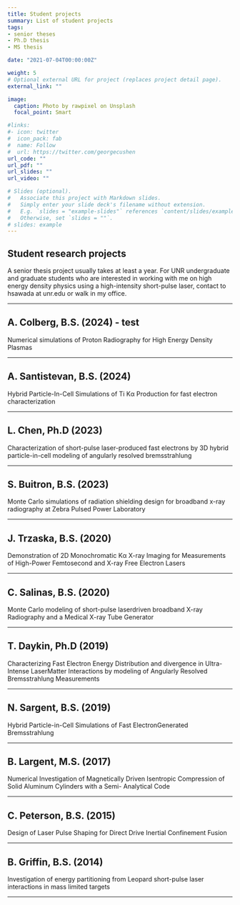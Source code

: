 ```yaml
---
title: Student projects
summary: List of student projects
tags:
- senior theses
- Ph.D thesis
- MS thesis

date: "2021-07-04T00:00:00Z"

weight: 5
# Optional external URL for project (replaces project detail page).
external_link: ""

image:
  caption: Photo by rawpixel on Unsplash
  focal_point: Smart

#links:
#- icon: twitter
#  icon_pack: fab
#  name: Follow
#  url: https://twitter.com/georgecushen
url_code: ""
url_pdf: ""
url_slides: ""
url_video: ""

# Slides (optional).
#   Associate this project with Markdown slides.
#   Simply enter your slide deck's filename without extension.
#   E.g. `slides = "example-slides"` references `content/slides/example-slides.md`.
#   Otherwise, set `slides = ""`.
# slides: example
---
```


## Student research projects 
A senior thesis project usually takes at least a year. For UNR undergraduate and graduate students who are interested in working with me on high energy density physics using a high-intensity short-pulse laser, contact to hsawada at unr.edu or walk in my office.
<hr>

## A. Colberg, B.S. (2024) - test
Numerical simulations of Proton Radiography for High Energy Density Plasmas

<hr>

## A. Santistevan, B.S. (2024)
Hybrid Particle-In-Cell Simulations of Ti Kα Production for fast electron characterization

<hr>

## L. Chen, Ph.D (2023)
Characterization of short-pulse laser-produced fast electrons by 3D hybrid particle-in-cell modeling of angularly resolved bremsstrahlung

<hr>


## S. Buitron, B.S. (2023)
Monte Carlo simulations of radiation shielding design for broadband x-ray radiography at Zebra Pulsed Power Laboratory

<hr>


## J. Trzaska, B.S. (2020)
Demonstration of 2D Monochromatic Kα X-ray Imaging for Measurements of High-Power Femtosecond and X-ray Free Electron Lasers

<hr>


## C. Salinas, B.S. (2020)
Monte Carlo modeling of short-pulse laserdriven broadband X-ray Radiography and a Medical X-ray Tube Generator

<hr>

## T. Daykin, Ph.D (2019)
Characterizing Fast Electron Energy Distribution and divergence in Ultra-Intense LaserMatter Interactions by modeling of Angularly Resolved Bremsstrahlung Measurements

<hr>



## N. Sargent, B.S. (2019)
Hybrid Particle-in-Cell Simulations of Fast ElectronGenerated Bremsstrahlung

<hr>

## B. Largent, M.S. (2017)
Numerical Investigation of Magnetically Driven Isentropic Compression of Solid Aluminum Cylinders with a Semi- Analytical Code

<hr>

## C. Peterson, B.S. (2015)
Design of Laser Pulse Shaping for Direct Drive Inertial Confinement Fusion


<hr>

## B. Griffin, B.S. (2014)
Investigation of energy partitioning from Leopard short-pulse laser interactions in mass limited targets

<hr>


